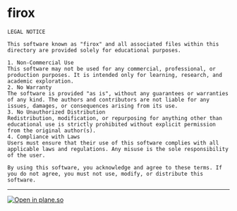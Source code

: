 # firox


```
LEGAL NOTICE

This software known as "firox" and all associated files within this directory are provided solely for educational purposes.

1. Non-Commercial Use
This software may not be used for any commercial, professional, or production purposes. It is intended only for learning, research, and academic exploration.
2. No Warranty
The software is provided "as is", without any guarantees or warranties of any kind. The authors and contributors are not liable for any issues, damages, or consequences arising from its use.
3. No Unauthorized Distribution
Redistribution, modification, or repurposing for anything other than educational use is strictly prohibited without explicit permission from the original author(s).
4. Compliance with Laws
Users must ensure that their use of this software complies with all applicable laws and regulations. Any misuse is the sole responsibility of the user.

By using this software, you acknowledge and agree to these terms. If you do not agree, you must not use, modify, or distribute this software.
```

---
  [![Open in plane.so](https://badgers.space/badge/plane.so/view%20project?icon=eva-paper-plane)](https://app.plane.so/strl/projects/a7d7611c-68f6-43e2-a690-8e5f751b7efa/issues)
